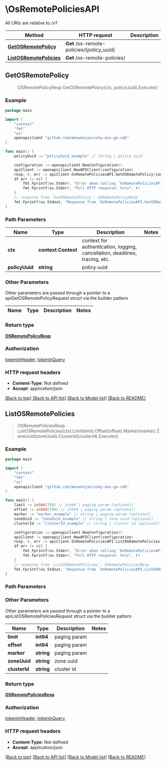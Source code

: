 # \OsRemotePoliciesAPI

All URIs are relative to */v1*

Method | HTTP request | Description
------------- | ------------- | -------------
[**GetOSRemotePolicy**](OsRemotePoliciesAPI.md#GetOSRemotePolicy) | **Get** /os-remote-policies/{policy_uuid} | 
[**ListOSRemotePolicies**](OsRemotePoliciesAPI.md#ListOSRemotePolicies) | **Get** /os-remote-policies/ | 



## GetOSRemotePolicy

> OSRemotePolicyResp GetOSRemotePolicy(ctx, policyUuid).Execute()





### Example

```go
package main

import (
	"context"
	"fmt"
	"os"
	openapiclient "github.com/menwenjun/xsky-eos-go-sdk"
)

func main() {
	policyUuid := "policyUuid_example" // string | policy uuid

	configuration := openapiclient.NewConfiguration()
	apiClient := openapiclient.NewAPIClient(configuration)
	resp, r, err := apiClient.OsRemotePoliciesAPI.GetOSRemotePolicy(context.Background(), policyUuid).Execute()
	if err != nil {
		fmt.Fprintf(os.Stderr, "Error when calling `OsRemotePoliciesAPI.GetOSRemotePolicy``: %v\n", err)
		fmt.Fprintf(os.Stderr, "Full HTTP response: %v\n", r)
	}
	// response from `GetOSRemotePolicy`: OSRemotePolicyResp
	fmt.Fprintf(os.Stdout, "Response from `OsRemotePoliciesAPI.GetOSRemotePolicy`: %v\n", resp)
}
```

### Path Parameters


Name | Type | Description  | Notes
------------- | ------------- | ------------- | -------------
**ctx** | **context.Context** | context for authentication, logging, cancellation, deadlines, tracing, etc.
**policyUuid** | **string** | policy uuid | 

### Other Parameters

Other parameters are passed through a pointer to a apiGetOSRemotePolicyRequest struct via the builder pattern


Name | Type | Description  | Notes
------------- | ------------- | ------------- | -------------


### Return type

[**OSRemotePolicyResp**](OSRemotePolicyResp.md)

### Authorization

[tokenInHeader](../README.md#tokenInHeader), [tokenInQuery](../README.md#tokenInQuery)

### HTTP request headers

- **Content-Type**: Not defined
- **Accept**: application/json

[[Back to top]](#) [[Back to API list]](../README.md#documentation-for-api-endpoints)
[[Back to Model list]](../README.md#documentation-for-models)
[[Back to README]](../README.md)


## ListOSRemotePolicies

> OSRemotePoliciesResp ListOSRemotePolicies(ctx).Limit(limit).Offset(offset).Marker(marker).ZoneUuid(zoneUuid).ClusterId(clusterId).Execute()





### Example

```go
package main

import (
	"context"
	"fmt"
	"os"
	openapiclient "github.com/menwenjun/xsky-eos-go-sdk"
)

func main() {
	limit := int64(789) // int64 | paging param (optional)
	offset := int64(789) // int64 | paging param (optional)
	marker := "marker_example" // string | paging param (optional)
	zoneUuid := "zoneUuid_example" // string | zone uuid (optional)
	clusterId := "clusterId_example" // string | cluster id (optional)

	configuration := openapiclient.NewConfiguration()
	apiClient := openapiclient.NewAPIClient(configuration)
	resp, r, err := apiClient.OsRemotePoliciesAPI.ListOSRemotePolicies(context.Background()).Limit(limit).Offset(offset).Marker(marker).ZoneUuid(zoneUuid).ClusterId(clusterId).Execute()
	if err != nil {
		fmt.Fprintf(os.Stderr, "Error when calling `OsRemotePoliciesAPI.ListOSRemotePolicies``: %v\n", err)
		fmt.Fprintf(os.Stderr, "Full HTTP response: %v\n", r)
	}
	// response from `ListOSRemotePolicies`: OSRemotePoliciesResp
	fmt.Fprintf(os.Stdout, "Response from `OsRemotePoliciesAPI.ListOSRemotePolicies`: %v\n", resp)
}
```

### Path Parameters



### Other Parameters

Other parameters are passed through a pointer to a apiListOSRemotePoliciesRequest struct via the builder pattern


Name | Type | Description  | Notes
------------- | ------------- | ------------- | -------------
 **limit** | **int64** | paging param | 
 **offset** | **int64** | paging param | 
 **marker** | **string** | paging param | 
 **zoneUuid** | **string** | zone uuid | 
 **clusterId** | **string** | cluster id | 

### Return type

[**OSRemotePoliciesResp**](OSRemotePoliciesResp.md)

### Authorization

[tokenInHeader](../README.md#tokenInHeader), [tokenInQuery](../README.md#tokenInQuery)

### HTTP request headers

- **Content-Type**: Not defined
- **Accept**: application/json

[[Back to top]](#) [[Back to API list]](../README.md#documentation-for-api-endpoints)
[[Back to Model list]](../README.md#documentation-for-models)
[[Back to README]](../README.md)

